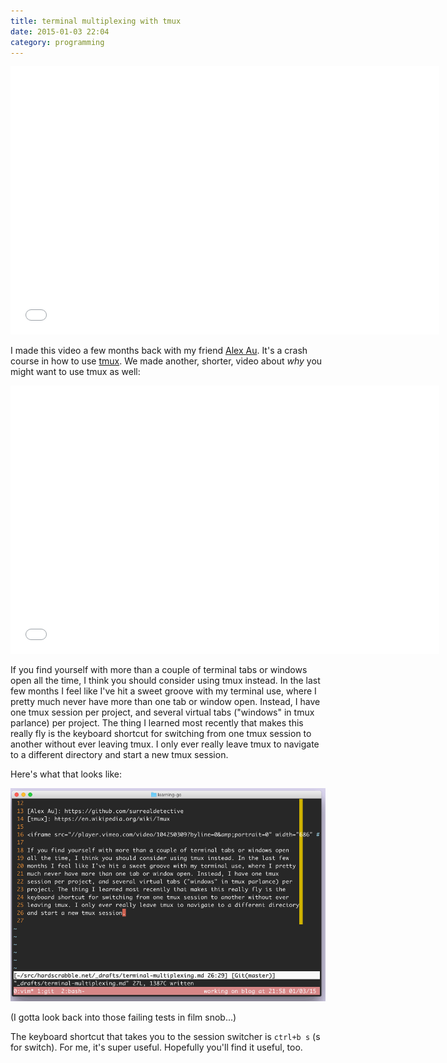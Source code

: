 ```yaml
---
title: terminal multiplexing with tmux
date: 2015-01-03 22:04
category: programming
---
```


<iframe src="//player.vimeo.com/video/104250309?byline=0&amp;portrait=0" width="686" height="429" frameborder="0" webkitallowfullscreen mozallowfullscreen allowfullscreen></iframe>

I made this video a few months back with my friend [Alex Au][]. It's a crash
course in how to use [tmux][]. We made another, shorter, video about *why* you
might want to use tmux as well:

[Alex Au]: https://github.com/surrealdetective
[tmux]: https://en.wikipedia.org/wiki/Tmux

<iframe src="//player.vimeo.com/video/104250007?byline=0&amp;portrait=0" width="686" height="429" frameborder="0" webkitallowfullscreen mozallowfullscreen allowfullscreen></iframe>

If you find yourself with more than a couple of terminal tabs or windows open
all the time, I think you should consider using tmux instead. In the last few
months I feel like I've hit a sweet groove with my terminal use, where I pretty
much never have more than one tab or window open. Instead, I have one tmux
session per project, and several virtual tabs ("windows" in tmux parlance) per
project. The thing I learned most recently that makes this really fly is the
keyboard shortcut for switching from one tmux session to another without ever
leaving tmux. I only ever really leave tmux to navigate to a different directory
and start a new tmux session.

Here's what that looks like:

[![tmux flow](/img/2015-01-03-tmux.gif)](/img/2015-01-03-tmux.gif)

(I gotta look back into those failing tests in film snob...)

The keyboard shortcut that takes you to the session switcher is `ctrl+b s` (s
for switch). For me, it's super useful. Hopefully you'll find it useful, too.

